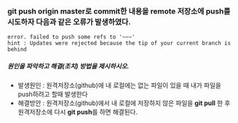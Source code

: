 ### git push origin master로 commit한 내용을 remote 저장소에 push를 시도하자 다음과 같은 오류가 발생하였다.
```
error. failed to push some refs to '~~~' 
hint : Updates were rejected because the tip of your current branch is behind
```
##### 원인을 파악하고 해결(조치) 방법을 제시하시오.

- 발생원인 : 원격저장소(github)에 내 로컬에는 없는 파일이 있을 때 내가 파일을 push하려고 할때 발생한다
- 해결방안 : 원격저장소(github)에서 내 로컬에 저장하지 않은 파일을 **git pull** 한 후 원격저장소에 다시 **git push**를 하면 해결된다.
